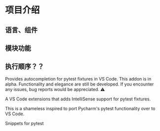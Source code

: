 # 项目介绍

## 语言、组件

## 模块功能

## 执行顺序？？

Provides autocompletion for pytest fixtures in VS Code.
This addon is in alpha. Functionality and elegance are still be developed. If you encounter any issues, bug reports would be appreciated. ⚠️

A VS Code extensions that adds IntelliSense support for pytest fixtures.



This is a shameless inspired to port Pycharm's pytest functionality over to VS Code.


Snippets for pytest